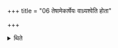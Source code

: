 +++
title = "06 तेषामेकार्षेयः वाध्र्यश्वेति होता"

+++

<details><summary>थिते</summary>

तेषामेकार्षेयः । वाध्र्यश्वेति होता । वध्र्यश्ववदित्यध्वर्युः ६
</details>
